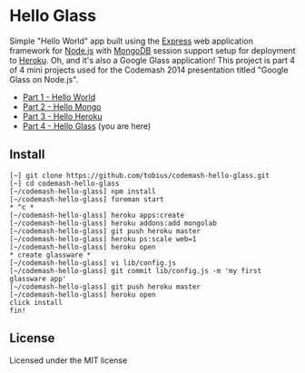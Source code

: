 
# Hello Glass

Simple "Hello World" app built using the [Express](http://expressjs.com/) web
application framework for [Node.js](http://nodejs.org/) with
[MongoDB](http://www.mongodb.org/) session support setup for deployment to
[Heroku](https://www.heroku.com/). Oh, and it's also a Google Glass
application! This project is part 4 of 4 mini projects used for the Codemash
2014 presentation titled "Google Glass on Node.js".

+ [Part 1 - Hello World](https://github.com/tobius/codemash-hello-world.git)
+ [Part 2 - Hello Mongo](https://github.com/tobius/codemash-hello-mongo.git)
+ [Part 3 - Hello Heroku](https://github.com/tobius/codemash-hello-heroku.git)
+ [Part 4 - Hello Glass](https://github.com/tobius/codemash-hello-glass.git) (you are here)

## Install

```
[~] git clone https://github.com/tobius/codemash-hello-glass.git
[~] cd codemash-hello-glass
[~/codemash-hello-glass] npm install
[~/codemash-hello-glass] foreman start
* ^c *
[~/codemash-hello-glass] heroku apps:create
[~/codemash-hello-glass] heroku addons:add mongolab
[~/codemash-hello-glass] git push heroku master
[~/codemash-hello-glass] heroku ps:scale web=1
[~/codemash-hello-glass] heroku open
* create glassware *
[~/codemash-hello-glass] vi lib/config.js
[~/codemash-hello-glass] git commit lib/config.js -m 'my first glassware app'
[~/codemash-hello-glass] git push heroku master
[~/codemash-hello-glass] heroku open
click install
fin!
```

## License

Licensed under the MIT license

